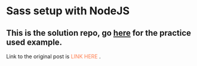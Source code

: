 # Sass setup with NodeJS
## This is the solution repo, go [here](https://github.com/TheKinng96/sass-setup) for the practice used example. 

Link to the original post is <span style="color: coral"> LINK HERE </span>.